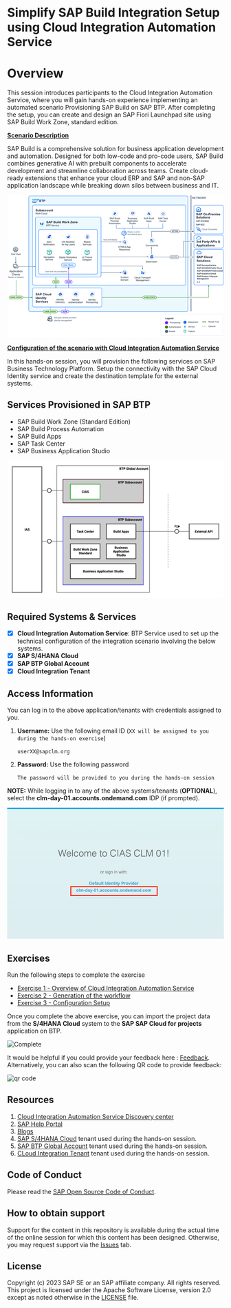 # Simplify SAP Build Integration Setup using Cloud Integration Automation Service

# Overview

This session introduces participants to the Cloud Integration Automation Service, where you will gain hands-on experience implementing an automated scenario Provisioning SAP Build on SAP BTP. After completing the setup, you can create and design an SAP Fiori Launchpad site using SAP Build Work Zone, standard edition.

**<ins>Scenario Description</ins>**

SAP Build is a comprehensive solution for business application development and automation. Designed for both low-code and pro-code users, SAP Build combines generative AI with prebuilt components to accelerate development and streamline collaboration across teams. Create cloud-ready extensions that enhance your cloud ERP and SAP and non-SAP application landscape while breaking down silos between business and IT.

![overview](images/overview.png)

**<ins>Configuration of the scenario with Cloud Integration Automation Service</ins>**

In this hands-on session, you will provision the following services on SAP Business Technology Platform. Setup the connectivity with the SAP Cloud Identity service and create the destination template for the external systems.

## Services Provisioned in SAP BTP

- SAP Build Work Zone (Standard Edition)
- SAP Build Process Automation
- SAP Build Apps
- SAP Task Center
- SAP Business Application Studio

![cias_overview](images/overview2.png)

## Required Systems & Services

- [x] __Cloud Integration Automation Service__: BTP Service used to set up the technical configuration of the integration scenario involving the below systems.
- [x] __SAP S/4HANA Cloud__
- [x] __SAP BTP Global Account__
- [x] __Cloud Integration Tenant__

## Access Information

You can log in to the above application/tenants with credentials assigned to you. 

1. __Username:__ Use the following email ID (`XX will be assigned to you during the hands-on exercise`)

    ```
    userXX@sapclm.org
    ```

4. __Password:__ Use the following password

    ```
    The password will be provided to you during the hands-on session
    ```

**NOTE:** While logging in to any of the above systems/tenants (**OPTIONAL**), select the **clm-day-01.accounts.ondemand.com** IDP (if prompted).

![Teched IDP](images/idp_login.png)

## Exercises

Run the following steps to complete the exercise

- [Exercise 1 - Overview of Cloud Integration Automation Service](ex1/README.md)
- [Exercise 2 - Generation of the workflow](ex2/README.md)
- [Exercise 3 - Configuration Setup](ex3/README.md)

Once you complete the above exercise, you can import the project data from the **S/4HANA Cloud** system to the **SAP SAP Cloud for projects** application on BTP.

![Complete](/exercises/ex0/images/projects.gif)


It would be helpful if you could provide your feedback here : [Feedback](https://url.sap/bo4esn). Alternatively, you can also scan the following QR code to provide feedback: 

![qr code](/exercises/ex0/images/qr_code.png)


## Resources
1. [Cloud Integration Automation Service Discovery center](https://discovery-center.cloud.sap/serviceCatalog/cloud-integration-automation?region=all&service_plan=standard&commercialModel=cloud)
2. [SAP Help Portal](https://help.sap.com/docs/cloud-integration-automation/user-guide/overview?locale=en-US)
3. [Blogs](https://blogs.sap.com/2018/05/28/cloud-integration-automation-service-what-is-it/)
6. [SAP S/4HANA Cloud](https://my407161.s4hana.cloud.sap/ui) tenant used during the hands-on session.
7. [SAP BTP Global Account](https://emea.cockpit.btp.cloud.sap/cockpit?idp=tdct3ched2.accounts.ondemand.com#/globalaccount/afd3e49e-9bd3-41b8-ba49-ea7679f9e677/subaccount/576991fa-34c8-48a9-a661-6c278d2ed1db/subaccountoverview%20) tenant used during the hands-on session.
8. [CLoud Integration Tenant](https://in266-gkd289xc.integrationsuite.cfapps.eu10-002.hana.ondemand.com/) tenant used during the hands-on session.


## Code of Conduct
Please read the [SAP Open Source Code of Conduct](https://github.com/SAP-samples/.github/blob/main/CODE_OF_CONDUCT.md).

## How to obtain support

Support for the content in this repository is available during the actual time of the online session for which this content has been designed. Otherwise, you may request support via the [Issues](../../issues) tab.

## License
Copyright (c) 2023 SAP SE or an SAP affiliate company. All rights reserved. This project is licensed under the Apache Software License, version 2.0 except as noted otherwise in the [LICENSE](LICENSES/Apache-2.0.txt) file.
